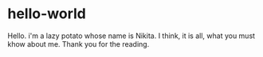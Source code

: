 # hello-world

Hello. i'm a lazy potato whose name is Nikita.
I think, it is all, what you must khow about me.
Thank you for the reading.
